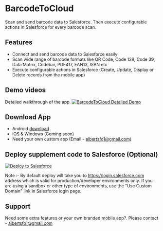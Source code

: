 # BarcodeToCloud

Scan and send barcode data to Salesforce. Then execute configurable actions in Salesforce for every barcode scan.

## Features
 - Connect and send barcode data to Salesforce easily
 - Scan wide range of barcode formats like QR Code, Code 128, Code 39, Data Matrix, Codebar, PDF417, EAN13, ISBN etc
 - Execute configurable actions in Salesforce (Create, Update, Display or Delete records from the mobile app)

## Demo videos

Detailed walkthrough of the app.
[![BarcodeToCloud Detailed Demo](https://i.imgur.com/fAEMnUd.png)](https://youtu.be/b3ArzkmR6kc "BarcodeToCloud Detailed Demo")

## Download App
- Android [download](https://play.google.com/store/apps/details?id=com.albertdev.barcodetocloud)
- iOS & Windows (Coming soon)
- Need your own custom app (Email - [albertsfo1@gmail.com](mailto:albertsfo1@gmail.com))

## Deploy supplement code to Salesforce (Optional)

<a href="https://githubsfdeploy.herokuapp.com/app/githubdeploy/salesforcecodes/BarcodeToCloud">
  <img src="https://raw.githubusercontent.com/afawcett/githubsfdeploy/master/src/main/webapp/resources/img/deploy.png" alt="Deploy to Salesforce" />
</a>

Note :- By default deploy will take you to https://login.salesforce.com address which is valid for production/developer environments only. If you are using a sandbox or other type of environments, use the "Use Custom Domain" link in Salesforce login page.

## Support

Need some extra features or your own branded mobile app?. Please contact - [albertsfo1@gmail.com](mailto:albertsfo1@gmail.com)